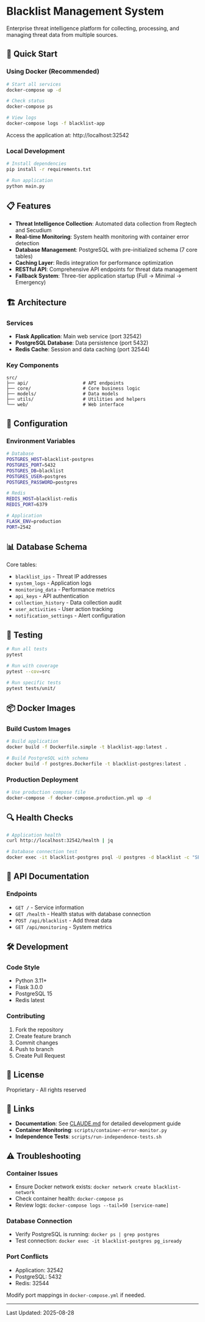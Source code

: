 # Blacklist Management System

Enterprise threat intelligence platform for collecting, processing, and managing threat data from multiple sources.

## 🚀 Quick Start

### Using Docker (Recommended)
```bash
# Start all services
docker-compose up -d

# Check status
docker-compose ps

# View logs
docker-compose logs -f blacklist-app
```

Access the application at: http://localhost:32542

### Local Development
```bash
# Install dependencies
pip install -r requirements.txt

# Run application
python main.py
```

## 📋 Features

- **Threat Intelligence Collection**: Automated data collection from Regtech and Secudium
- **Real-time Monitoring**: System health monitoring with container error detection
- **Database Management**: PostgreSQL with pre-initialized schema (7 core tables)
- **Caching Layer**: Redis integration for performance optimization
- **RESTful API**: Comprehensive API endpoints for threat data management
- **Fallback System**: Three-tier application startup (Full → Minimal → Emergency)

## 🏗️ Architecture

### Services
- **Flask Application**: Main web service (port 32542)
- **PostgreSQL Database**: Data persistence (port 5432)
- **Redis Cache**: Session and data caching (port 32544)

### Key Components
```
src/
├── api/                    # API endpoints
├── core/                   # Core business logic
├── models/                 # Data models
├── utils/                  # Utilities and helpers
└── web/                    # Web interface
```

## 🔧 Configuration

### Environment Variables
```bash
# Database
POSTGRES_HOST=blacklist-postgres
POSTGRES_PORT=5432
POSTGRES_DB=blacklist
POSTGRES_USER=postgres
POSTGRES_PASSWORD=postgres

# Redis
REDIS_HOST=blacklist-redis
REDIS_PORT=6379

# Application
FLASK_ENV=production
PORT=2542
```

## 📊 Database Schema

Core tables:
- `blacklist_ips` - Threat IP addresses
- `system_logs` - Application logs
- `monitoring_data` - Performance metrics
- `api_keys` - API authentication
- `collection_history` - Data collection audit
- `user_activities` - User action tracking
- `notification_settings` - Alert configuration

## 🧪 Testing

```bash
# Run all tests
pytest

# Run with coverage
pytest --cov=src

# Run specific tests
pytest tests/unit/
```

## 📦 Docker Images

### Build Custom Images
```bash
# Build application
docker build -f Dockerfile.simple -t blacklist-app:latest .

# Build PostgreSQL with schema
docker build -f postgres.Dockerfile -t blacklist-postgres:latest .
```

### Production Deployment
```bash
# Use production compose file
docker-compose -f docker-compose.production.yml up -d
```

## 🔍 Health Checks

```bash
# Application health
curl http://localhost:32542/health | jq

# Database connection test
docker exec -it blacklist-postgres psql -U postgres -d blacklist -c "SELECT COUNT(*) FROM blacklist_ips;"
```

## 📝 API Documentation

### Endpoints
- `GET /` - Service information
- `GET /health` - Health status with database connection
- `POST /api/blacklist` - Add threat data
- `GET /api/monitoring` - System metrics

## 🛠️ Development

### Code Style
- Python 3.11+
- Flask 3.0.0
- PostgreSQL 15
- Redis latest

### Contributing
1. Fork the repository
2. Create feature branch
3. Commit changes
4. Push to branch
5. Create Pull Request

## 📄 License

Proprietary - All rights reserved

## 🔗 Links

- **Documentation**: See [CLAUDE.md](./CLAUDE.md) for detailed development guide
- **Container Monitoring**: `scripts/container-error-monitor.py`
- **Independence Tests**: `scripts/run-independence-tests.sh`

## ⚠️ Troubleshooting

### Container Issues
- Ensure Docker network exists: `docker network create blacklist-network`
- Check container health: `docker-compose ps`
- Review logs: `docker-compose logs --tail=50 [service-name]`

### Database Connection
- Verify PostgreSQL is running: `docker ps | grep postgres`
- Test connection: `docker exec -it blacklist-postgres pg_isready`

### Port Conflicts
- Application: 32542
- PostgreSQL: 5432
- Redis: 32544

Modify port mappings in `docker-compose.yml` if needed.

---
Last Updated: 2025-08-28